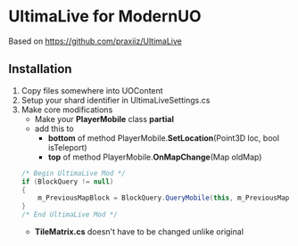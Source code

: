 # UltimaLive for ModernUO

Based on https://github.com/praxiiz/UltimaLive

## Installation

1. Copy files somewhere into UOContent
2. Setup your shard identifier in UltimaLiveSettings.cs
3. Make core modifications
    - Make your **PlayerMobile** class **partial**
    - add this to 
        - **bottom** of method PlayerMobile.**SetLocation**(Point3D loc, bool isTeleport)
        - **top** of method PlayerMobile.**OnMapChange**(Map oldMap)
    ```csharp
    /* Begin UltimaLive Mod */
    if (BlockQuery != null)
    {
        m_PreviousMapBlock = BlockQuery.QueryMobile(this, m_PreviousMapBlock);
    }
    /* End UltimaLive Mod */
    ```
    - **TileMatrix.cs** doesn't have to be changed unlike original